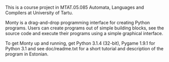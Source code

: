This is a course project in MTAT.05.085 Automata, Languages and Compilers at University of Tartu.

Monty is a drag-and-drop programming interface for creating Python programs. Users can create programs out of simple building blocks, see the source code and execute their programs using a simple graphical interface.

To get Monty up and running, get Python 3.1.4 (32-bit), Pygame 1.9.1 for Python 3.1 and see doc/readme.txt for a short tutorial and description of the program in Estonian.
